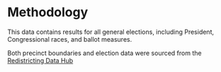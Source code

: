 # Methodology

This data contains results for all general elections, including President, Congressional races, and ballot measures.

Both precinct boundaries and election data were sourced from the [Redistricting Data Hub](https://redistrictingdatahub.org/)